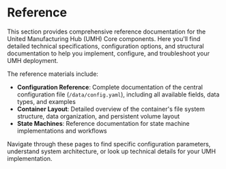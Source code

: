# Reference

This section provides comprehensive reference documentation for the United Manufacturing Hub (UMH) Core components. Here you'll find detailed technical specifications, configuration options, and structural documentation to help you implement, configure, and troubleshoot your UMH deployment.

The reference materials include:

- **Configuration Reference**: Complete documentation of the central configuration file (`/data/config.yaml`), including all available fields, data types, and examples
- **Container Layout**: Detailed overview of the container's file system structure, data organization, and persistent volume layout
- **State Machines**: Reference documentation for state machine implementations and workflows

Navigate through these pages to find specific configuration parameters, understand system architecture, or look up technical details for your UMH implementation.


